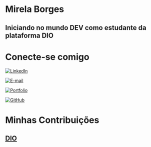 # **Mirela Borges**

## Iniciando no mundo DEV como estudante da plataforma DIO

# **Conecte-se comigo**
[![LinkedIn](https://img.shields.io/badge/LinkedIn-0077B5?style=for-the-badge&logo=linkedin&logoColor=white)](https://www.linkedin.com/in/SEUUSERNAME/) 

[![E-mail](https://img.shields.io/badge/-Email-000?style=for-the-badge&logo=microsoft-outlook&logoColor=007BFF)](mailto:mirelaborges.dev@outlook.com)

[![Portfolio](https://img.shields.io/badge/Portfolio-FF5722?style=for-the-badge&logo=todoist&logoColor=white)](https://seulink.com)

[![GitHub](https://img.shields.io/badge/GitHub-100000?style=for-the-badge&logo=github&logoColor=white)](https://github.com/MirelaBorges)

# **Minhas Contribuições**
## [DIO](https://github.com/MirelaBorges/dio-curso-git-github.git)